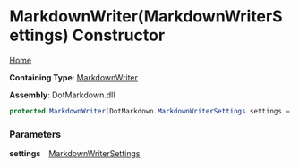 # MarkdownWriter\(MarkdownWriterSettings\) Constructor

[Home](../../../README.md)

**Containing Type**: [MarkdownWriter](../README.md)

**Assembly**: DotMarkdown\.dll

```csharp
protected MarkdownWriter(DotMarkdown.MarkdownWriterSettings settings = null)
```

### Parameters

**settings** &ensp; [MarkdownWriterSettings](../../MarkdownWriterSettings/README.md)